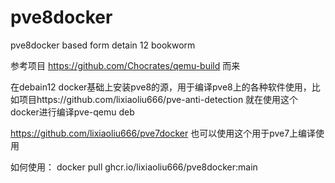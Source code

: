 # pve8docker
pve8docker based form detain 12 bookworm

参考项目 https://github.com/Chocrates/qemu-build 而来

在debain12 docker基础上安装pve8的源，用于编译pve8上的各种软件使用，比如项目https://github.com/lixiaoliu666/pve-anti-detection 就在使用这个docker进行编译pve-qemu deb

https://github.com/lixiaoliu666/pve7docker 也可以使用这个用于pve7上编译使用

如何使用：
docker pull ghcr.io/lixiaoliu666/pve8docker:main
